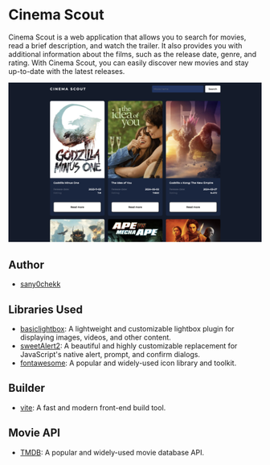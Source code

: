 # Cinema Scout

Cinema Scout is a web application that allows you to search for movies, read a
brief description, and watch the trailer. It also provides you with additional
information about the films, such as the release date, genre, and rating. With
Cinema Scout, you can easily discover new movies and stay up-to-date with the
latest releases.

![Cinema Scout Screenshot](./src/img/screenshot.png)

## Author

- [sany0chekk](https://www.instagram.com/hackingbegin/)

## Libraries Used

- [basiclightbox](https://basiclightbox.electerious.com): A lightweight and
  customizable lightbox plugin for displaying images, videos, and other content.
- [sweetAlert2](https://github.com/sweetalert2/sweetalert2): A beautiful and
  highly customizable replacement for JavaScript's native alert, prompt, and
  confirm dialogs.
- [fontawesome](https://fontawesome.com/): A popular and widely-used icon
  library and toolkit.

## Builder

- [vite](https://vitejs.dev/): A fast and modern front-end build tool.

## Movie API

- [TMDB](https://www.themoviedb.org/): A popular and widely-used movie database
  API.
